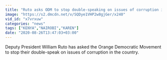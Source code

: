 ```yaml
---
title: "Ruto asks ODM to stop double-speaking on issues of corruption in our country"
image: "https://s2.dmcdn.net/v/SQDye1VHP2w8gjGer/x240"
vid_id: "x7vrxuw"
categories: "news"
tags: ["KENYA","NAIROBI","KAREN"]
date: "2020-08-26T13:47:03+03:00"
---
```

Deputy President William Ruto has asked the Orange Democratic Movement to stop their double-speak on issues of corruption in the country.

